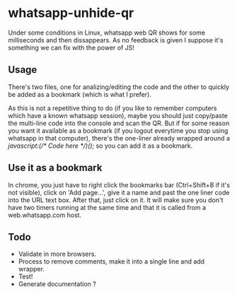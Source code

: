 whatsapp-unhide-qr
============

Under some conditions in Linux, whatsapp web QR shows for some milliseconds and then dissappears. As no feedback is given I suppose it's something we can fix with the power of JS!


Usage
-----------

There's two files, one for analizing/editing the code and the other to quickly be added as a bookmark (which is what I prefer).

As this is not a repetitive thing to do (if you like to remember computers which have a known whatsapp session), maybe you should just copy/paste the multi-line code into the console and scan the QR. But if for some reason you want it available as a bookmark (if you logout everytime you stop using whatsapp in that computer), there's the one-liner already wrapped around a _javascript:(/* Code here */)();_ so you can add it as a bookmark.


Use it as a bookmark
------------

In chrome, you just have to right click the bookmarks bar (Ctrl+Shift+B if it's not visible), click on 'Add page...', give it a name and past the one liner code into the URL text box. After that, just click on it. It will make sure you don't have two timers running at the same time and that it is called from a web.whatsapp.com host.

Todo
---------------

- Validate in more browsers.
- Process to remove comments, make it into a single line and add wrapper.
- Test!
- Generate documentation ?
